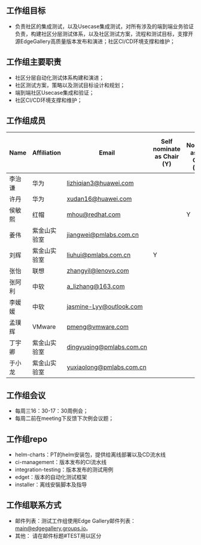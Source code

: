 ## 工作组目标
* 负责社区的集成测试，以及Usecase集成测试，对所有涉及的端到端业务验证负责，构建社区分层测试体系，以及社区测试方案，流程和测试目标，支撑开源EdgeGallery高质量版本发布和演进；社区CI/CD环境支撑和维护；
## 工作组主要职责
* 社区分层自动化测试体系构建和演进；
* 社区测试方案，策略以及测试目标设计和规划；
* 端到端社区Usecase集成和验证；
* 社区CI/CD环境支撑和维护；
## 工作组成员
| **Name**          | **Affiliation**       | **Email**                                                   |  **Self nominate as Chair (Y)** | **Self Nominate as Co-Chair (Y/N)** |
|-------------------|-----------------------|-------------------------------------------------------------|--------------------------------|-------------------------------------|
| 李治谦     | 华为           | lizhiqian3@huawei.com     |                               |                                     |
| 许丹     | 华为           | xudan16@huawei.com     |                               |                                     |
| 侯敏熙     | 红帽           | mhou@redhat.com     |                               |Y                                     |
| 姜伟     | 紫金山实验室           | jiangwei@pmlabs.com.cn     |                               |                                     
| 刘辉     | 紫金山实验室           | liuhui@pmlabs.com.cn     | Y                              |      
| 张怡     | 联想                  | zhangyil@lenovo.com       |                               |
| 张阿利     | 中软                  | a_lizhang@163.com       |                               |
| 李媛媛     | 中软                  | jasmine-Lyy@outlook.com       |                               |  
| 孟璞辉     | VMware                  | pmeng@vmware.com       |                               |  
| 丁宇卿     | 紫金山实验室                  | dingyuqing@pmlabs.com.cn       |                               | 
| 于小龙     | 紫金山实验室                  | yuxiaolong@pmlabs.com.cn       |                               |   

## 工作组会议
* 每周三16：30-17：30周例会；
* 每周二前在meeting下反馈下次例会议题；

## 工作组repo
* helm-charts：PT的helm安装包，提供给离线部署以及CD流水线
* ci-management：版本发布的CI流水线
* integration-testing：版本发布的测试用例
* edget：版本的自动化测试框架
* installer：离线安裝脚本及指导

## 工作组联系方式
* 邮件列表：测试工作组使用Edge Gallery邮件列表： main@edgegallery.groups.io。
* 其他： 请在邮件标题#TEST用以区分
